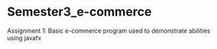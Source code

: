 # Semester3_e-commerce
Assignment 1: Basic e-commerce program used to demonstrate abilities using javafx
